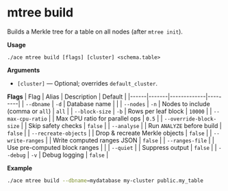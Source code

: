 # mtree build

Builds a Merkle tree for a table on all nodes (after `mtree init`).

**Usage**
```
./ace mtree build [flags] [cluster] <schema.table>
```

**Arguments**
- `[cluster]` — Optional; overrides `default_cluster`.

**Flags**
| Flag | Alias | Description | Default |
|------|-------|-------------|---------|
| `--dbname` | `-d` | Database name |  |
| `--nodes` | `-n` | Nodes to include (comma or `all`) | `all` |
| `--block-size` | `-b` | Rows per leaf block | `10000` |
| `--max-cpu-ratio` |  | Max CPU ratio for parallel ops | `0.5` |
| `--override-block-size` |  | Skip safety checks | `false` |
| `--analyse` |  | Run `ANALYZE` before build | `false` |
| `--recreate-objects` |  | Drop & recreate Merkle objects | `false` |
| `--write-ranges` |  | Write computed ranges JSON | `false` |
| `--ranges-file` |  | Use pre-computed block ranges |  |
| `--quiet` |  | Suppress output | `false` |
| `--debug` | `-v` | Debug logging | `false` |

**Example**
```sh
./ace mtree build --dbname=mydatabase my-cluster public.my_table
```
